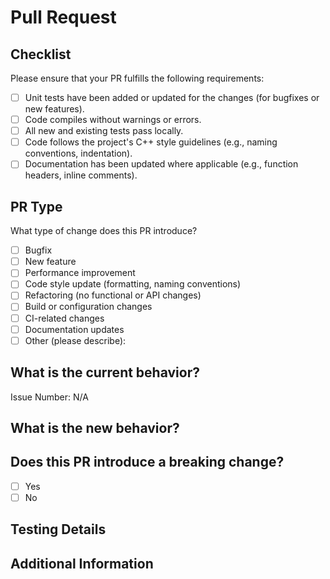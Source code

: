 # Pull Request

## Checklist

Please ensure that your PR fulfills the following requirements:

- [ ] Unit tests have been added or updated for the changes (for bugfixes or new features).
- [ ] Code compiles without warnings or errors.
- [ ] All new and existing tests pass locally.
- [ ] Code follows the project's C++ style guidelines (e.g., naming conventions, indentation).
- [ ] Documentation has been updated where applicable (e.g., function headers, inline comments).

## PR Type

What type of change does this PR introduce?

<!-- Please mark the one that applies to this PR with an "x". -->

- [ ] Bugfix
- [ ] New feature
- [ ] Performance improvement
- [ ] Code style update (formatting, naming conventions)
- [ ] Refactoring (no functional or API changes)
- [ ] Build or configuration changes
- [ ] CI-related changes
- [ ] Documentation updates
- [ ] Other (please describe):

## What is the current behavior?

<!-- Describe the current behavior or the issue being addressed. -->
<!-- If this PR resolves an issue, use the `close`, `fix`, or `resolve` keyword. -->

Issue Number: N/A

## What is the new behavior?

<!-- Provide a concise description of the new behavior or functionality introduced by this PR. -->

## Does this PR introduce a breaking change?

- [ ] Yes
- [ ] No

<!-- If this PR introduces a breaking change, explain its impact and provide migration instructions for affected users. -->

## Testing Details

<!-- Provide details on how the changes were tested (e.g., unit tests, manual testing, edge cases). -->

## Additional Information

<!-- Include any other relevant information, such as design decisions, trade-offs, or context for reviewers. -->
